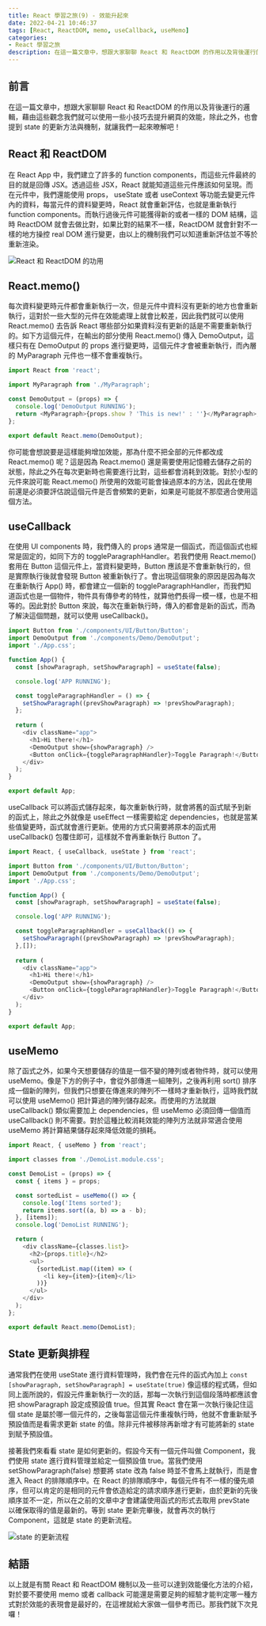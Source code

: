 ```yaml
---
title: React 學習之旅(9) - 效能升起來
date: 2022-04-21 10:46:37
tags: [React, ReactDOM, memo, useCallback, useMemo]
categories:
- React 學習之旅
description: 在這一篇文章中，想跟大家聊聊 React 和 ReactDOM 的作用以及背後運行的邏輯，藉由這些觀念我們就可以使用一些小技巧去提升網頁的效能，除此之外，也會提到 state 的更新方法與機制，就讓我們一起來暸解吧！
---
```

## 前言

在這一篇文章中，想跟大家聊聊 React 和 ReactDOM 的作用以及背後運行的邏輯，藉由這些觀念我們就可以使用一些小技巧去提升網頁的效能，除此之外，也會提到 state 的更新方法與機制，就讓我們一起來暸解吧！

## React 和 ReactDOM

在 React App 中，我們建立了許多的 function components，而這些元件最終的目的就是回傳 JSX。透過這些 JSX，React 就能知道這些元件應該如何呈現。而在元件中，我們還能使用 props， useState 或者 useContext 等功能去變更元件內的資料，每當元件的資料變更時，React 就會重新評估，也就是重新執行 function components。而執行過後元件可能獲得新的或者一樣的 DOM 結構，這時 ReactDOM 就會去做比對，如果比對的結果不一樣，ReactDOM 就會針對不一樣的地方操控 real DOM 進行變更，由以上的機制我們可以知道重新評估並不等於重新渲染。

![React 和 ReactDOM 的功用](https://i.imgur.com/CGKEyrg.png)

## React.memo()

每次資料變更時元件都會重新執行一次，但是元件中資料沒有更新的地方也會重新執行，這對於一些大型的元件在效能處理上就會比較差，因此我們就可以使用 React.memo() 去告訴 React 哪些部分如果資料沒有更新的話是不需要重新執行的。如下方這個元件，在輸出的部分使用 React.memo() 傳入 DemoOutput，這樣只有在 DemoOutput 的 props 進行變更時，這個元件才會被重新執行，而內層的 MyParagraph 元件也一樣不會重複執行。

```js
import React from 'react';

import MyParagraph from './MyParagraph';

const DemoOutput = (props) => {
  console.log('DemoOutput RUNNING');
  return <MyParagraph>{props.show ? 'This is new!' : ''}</MyParagraph>;
};

export default React.memo(DemoOutput);
```

你可能會想說要是這樣能夠增加效能，那為什麼不把全部的元件都改成 React.memo() 呢？這是因為 React.memo() 還是需要使用記憶體去儲存之前的狀態，除此之外在每次更新時也需要進行比對，這些都會消耗到效能。對於小型的元件來說可能 React.memo() 所使用的效能可能會操過原本的方法，因此在使用前還是必須要評估說這個元件是否會頻繁的更新，如果是可能就不那麼適合使用這個方法。

## useCallback

在使用 UI components 時，我們傳入的 props 通常是一個函式，而這個函式也經常是固定的，如同下方的 toggleParagraphHandler。若我們使用 React.memo() 套用在 Button 這個元件上，當資料變更時，Button 應該是不會重新執行的，但是實際執行後就會發現 Button 被重新執行了。會出現這個現象的原因是因為每次在重新執行 App() 時，都會建立一個新的 toggleParagraphHandler，而我們知道函式也是一個物件，物件具有傳參考的特性，就算他們長得一模一樣，也是不相等的。因此對於 Button 來說，每次在重新執行時，傳入的都會是新的函式，而為了解決這個問題，就可以使用 useCallback()。

```js
import Button from './components/UI/Button/Button';
import DemoOutput from './components/Demo/DemoOutput';
import './App.css';

function App() {
  const [showParagraph, setShowParagraph] = useState(false);

  console.log('APP RUNNING');

  const toggleParagraphHandler = () => {
    setShowParagraph((prevShowParagraph) => !prevShowParagraph);
  };
 
  return (
    <div className="app">
      <h1>Hi there!</h1>
      <DemoOutput show={showParagraph} />
      <Button onClick={toggleParagraphHandler}>Toggle Paragraph!</Button>
    </div>
  );
}

export default App;
```

useCallback 可以將函式儲存起來，每次重新執行時，就會將舊的函式賦予到新的函式上，除此之外就像是 useEffect 一樣需要給定 dependencies，也就是當某些值變更時，函式就會進行更新。使用的方式只需要將原本的函式用 useCallback() 包覆住即可，這樣就不會再重新執行 Button 了。

```js
import React, { useCallback, useState } from 'react';

import Button from './components/UI/Button/Button';
import DemoOutput from './components/Demo/DemoOutput';
import './App.css';

function App() {
  const [showParagraph, setShowParagraph] = useState(false);

  console.log('APP RUNNING');

  const toggleParagraphHandler = useCallback(() => {
    setShowParagraph((prevShowParagraph) => !prevShowParagraph);
  },[]);
 
  return (
    <div className="app">
      <h1>Hi there!</h1>
      <DemoOutput show={showParagraph} />
      <Button onClick={toggleParagraphHandler}>Toggle Paragraph!</Button>
    </div>
  );
}

export default App;
```

## useMemo

除了函式之外，如果今天想要儲存的值是一個不變的陣列或者物件時，就可以使用 useMemo。像是下方的例子中，會從外部傳進一組陣列，之後再利用 sort() 排序成一個新的陣列，但我們只想要在傳進來的陣列不一樣時才重新執行，這時我們就可以使用 useMemo() 把計算過的陣列儲存起來。而使用的方法就跟 useCallback() 類似需要加上 dependencies，但 useMemo 必須回傳一個值而 useCallback() 則不需要。對於這種比較消耗效能的陣列方法就非常適合使用 useMemo 將計算結果儲存起來降低效能的損耗。

```js
import React, { useMemo } from 'react';

import classes from './DemoList.module.css';

const DemoList = (props) => {
  const { items } = props;

  const sortedList = useMemo(() => {
    console.log('Items sorted');
    return items.sort((a, b) => a - b);
  }, [items]); 
  console.log('DemoList RUNNING');

  return (
    <div className={classes.list}>
      <h2>{props.title}</h2>
      <ul>
        {sortedList.map((item) => (
          <li key={item}>{item}</li>
        ))}
      </ul>
    </div>
  );
};

export default React.memo(DemoList);
```

## State 更新與排程

通常我們在使用 useState 進行資料管理時，我們會在元件的函式內加上 `const [showParagraph, setShowParagraph] = useState(true)` 像這樣的程式碼，但如同上面所說的，假設元件重新執行一次的話，那每一次執行到這個段落時都應該會把 showParagraph 設定成預設值 true。但其實 React 會在第一次執行後記住這個 state 是屬於哪一個元件的，之後每當這個元件重複執行時，他就不會重新賦予預設值而是看需求更新 state 的值。除非元件被移除再新增才有可能將新的 state 到賦予預設值。

接著我們來看看 state 是如何更新的。假設今天有一個元件叫做 Component，我們使用 state 進行資料管理並給定一個預設值 true。當我們使用 setShowParagraph(false) 想要將 state 改為 false 時並不會馬上就執行，而是會進入 React 的排隊順序中。在 React 的排隊順序中，每個元件有不一樣的優先順序，但可以肯定的是相同的元件會依造給定的請求順序進行更新，由於更新的先後順序並不一定，所以在之前的文章中才會建議使用函式的形式去取用 prevState 以確保取得的值是最新的。等到 state 更新完畢後，就會再次的執行 Component，這就是 state 的更新流程。

![state 的更新流程](https://i.imgur.com/eN5N1aK.png)

## 結語

以上就是有關 React 和 ReactDOM 機制以及一些可以達到效能優化方法的介紹，對於要不要使用 memo 或者 callback 可能還是需要足夠的經驗才能判定哪一種方式對於效能的表現會是最好的，在這裡就給大家做一個參考而已。那我們就下次見囉！

